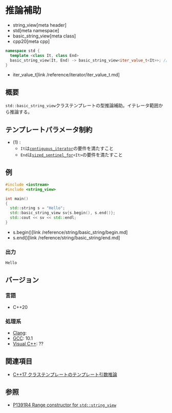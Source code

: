 # 推論補助
* string_view[meta header]
* std[meta namespace]
* basic_string_view[meta class]
* cpp20[meta cpp]

```cpp
namespace std {
  template <class It, class End>
  basic_string_view(It, End) -> basic_string_view<iter_value_t<It>>; // (1) C++20
}
```
* iter_value_t[link /reference/iterator/iter_value_t.md]

## 概要
`std::basic_string_view`クラステンプレートの型推論補助。イテレータ範囲から推論する。


## テンプレートパラメータ制約
- (1) :
    - `It`は[`contiguous_iterator`](/reference/iterator/contiguous_iterator.md)の要件を満たすこと
    - `End`は[`sized_sentinel_for`](/reference/iterator/sized_sentinel_for.md)`<It>`の要件を満たすこと


## 例
```cpp example
#include <iostream>
#include <string_view>

int main()
{
  std::string s = "Hello";
  std::basic_string_view sv{s.begin(), s.end()};
  std::cout << sv << std::endl;
}
```
* s.begin()[link /reference/string/basic_string/begin.md]
* s.end()[link /reference/string/basic_string/end.md]

### 出力
```
Hello
```


## バージョン
### 言語
- C++20

### 処理系
- [Clang](/implementation.md#clang):
- [GCC](/implementation.md#gcc): 10.1
- [Visual C++](/implementation.md#visual_cpp): ??


## 関連項目
- [C++17 クラステンプレートのテンプレート引数推論](/lang/cpp17/type_deduction_for_class_templates.md)


## 参照
- [P1391R4 Range constructor for `std::string_view`](http://www.open-std.org/jtc1/sc22/wg21/docs/papers/2019/p1391r4.pdf)
